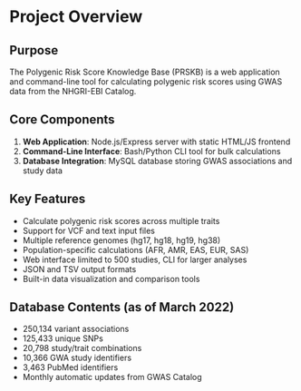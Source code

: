 # Project Overview

## Purpose
The Polygenic Risk Score Knowledge Base (PRSKB) is a web application and command-line tool for calculating polygenic risk scores using GWAS data from the NHGRI-EBI Catalog.

## Core Components
1. **Web Application**: Node.js/Express server with static HTML/JS frontend
2. **Command-Line Interface**: Bash/Python CLI tool for bulk calculations  
3. **Database Integration**: MySQL database storing GWAS associations and study data

## Key Features
- Calculate polygenic risk scores across multiple traits
- Support for VCF and text input files
- Multiple reference genomes (hg17, hg18, hg19, hg38)
- Population-specific calculations (AFR, AMR, EAS, EUR, SAS)
- Web interface limited to 500 studies, CLI for larger analyses
- JSON and TSV output formats
- Built-in data visualization and comparison tools

## Database Contents (as of March 2022)
- 250,134 variant associations
- 125,433 unique SNPs
- 20,798 study/trait combinations
- 10,366 GWA study identifiers
- 3,463 PubMed identifiers
- Monthly automatic updates from GWAS Catalog